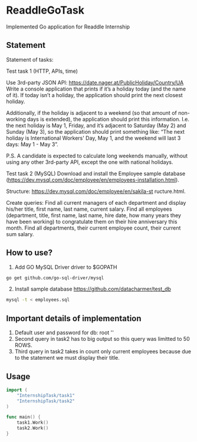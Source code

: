 # ReaddleGoTask
Implemented Go application for Readdle Internship

## Statement

Statement of tasks:

Test task 1 (HTTP, APIs, time)

Use 3rd-party JSON API: https://date.nager.at/PublicHoliday/Country/UA
Write a console application that prints if it’s a holiday today (and the name of it). If today isn’t a holiday, the application should print the next closest holiday. 

Additionally, if the holiday is adjacent to a weekend (so that amount of non-working days is extended), the application should print this information. I.e. the next holiday is May 1, Friday, and it’s adjacent to Saturday (May 2) and Sunday (May 3), so the application should print something like: “The next holiday is International Workers' Day, May 1, and the weekend will last 3 days: May 1 - May 3”.

P.S. A candidate is expected to calculate long weekends manually, without using any other 3rd-party API, except the one with national holidays.

Test task 2 (MySQL)
Download and install the Employee sample database (https://dev.mysql.com/doc/employee/en/employees-installation.html).

Structure: https://dev.mysql.com/doc/employee/en/sakila-st ructure.html.

Create queries:
Find all current managers of each department and display his/her title, first name, last name, current salary.
Find all employees (department, title, first name, last name, hire date, how many years they have been working) to congratulate them on their hire anniversary this month.
Find all departments, their current employee count, their current sum salary.

## How to use?
1. Add GO MySQL Driver driver to $GOPATH
``` bash
go get github.com/go-sql-driver/mysql
```
2. Install sample database https://github.com/datacharmer/test_db
``` bash
mysql -t < employees.sql
```

## Important details of implementation
1. Default user and password for db: root ''
2. Second query in task2 has to big output so this query was limitted to 50 ROWS. 
3. Third query in task2 takes in count only current employees because due to the statement we must display their title.

## Usage
``` go
import (
	"InternshipTask/task1"
	"InternshipTask/task2"
)

func main() {
	task1.Work()
	task2.Work()
}
  
```


